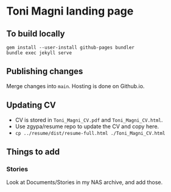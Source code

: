 # Toni Magni landing page

## To build locally

    gem install --user-install github-pages bundler
    bundle exec jekyll serve

## Publishing changes

Merge changes into `main`. Hosting is done on Github.io.

## Updating CV

* CV is stored in `Toni_Magni_CV.pdf` and `Toni_Magni_CV.html`.
* Use zgypa/resume repo to update the CV and copy here.
* `cp ../resume/dist/resume-full.html ./Toni_Magni_CV.html`

## Things to add

### Stories

Look at Documents/Stories in my NAS archive, and add those.


